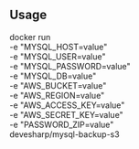 ## Usage
docker run \
    -e "MYSQL_HOST=value" \
    -e "MYSQL_USER=value" \
    -e "MYSQL_PASSWORD=value" \
    -e "MYSQL_DB=value" \
    -e "AWS_BUCKET=value" \
    -e "AWS_REGION=value" \
    -e "AWS_ACCESS_KEY=value" \
    -e "AWS_SECRET_KEY=value" \
    -e "PASSWORD_ZIP=value" \
    devesharp/mysql-backup-s3